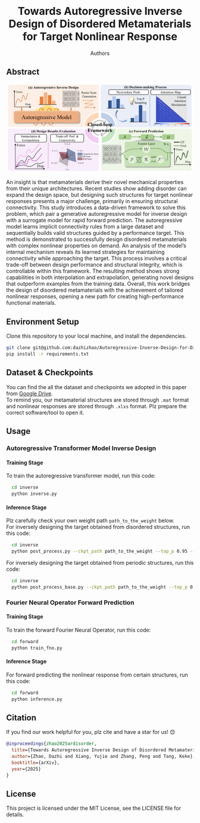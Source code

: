 <!-- Improved compatibility of back to top link: See: https://github.com/othneildrew/Best-README-Template/pull/73 -->
<a id="readme-top"></a>
<!--
*** Thanks for checking out the Best-README-Template. If you have a suggestion
*** that would make this better, please fork the repo and create a pull request
*** or simply open an issue with the tag "enhancement".
*** Don't forget to give the project a star!
*** Thanks again! Now go create something AMAZING! :D
-->



<!-- PROJECT SHIELDS -->
<!--
*** I'm using markdown "reference style" links for readability.
*** Reference links are enclosed in brackets [ ] instead of parentheses ( ).
*** See the bottom of this document for the declaration of the reference variables
*** for contributors-url, forks-url, etc. This is an optional, concise syntax you may use.
*** https://www.markdownguide.org/basic-syntax/#reference-style-links
-->

<!-- PROJECT LOGO -->
<br />
<div align="center">

  <h1 align="center">Towards Autoregressive Inverse Design of Disordered Metamaterials for Target Nonlinear Response</h1>

  <p align="center">
    Authors
  </p>
</div>


<!-- ABOUT THE PROJECT -->
## Abstract

![Product Name Screen Shot][product-screenshot]

An insight is that metamaterials derive their novel mechanical properties from their unique architectures. Recent studies show adding disorder can expand the design space, but designing such structures for target nonlinear responses presents a major challenge, primarily in ensuring structural connectivity. This study introduces a data-driven framework to solve this problem, which pair a generative autoregressive model for inverse design with a surrogate model for rapid forward prediction. The autoregressive model learns implicit connectivity rules from a large dataset and sequentially builds valid structures guided by a performance target. This method is demonstrated to successfully design disordered metamaterials with complex nonlinear properties on demand. An analysis of the model’s internal mechanism reveals its learned strategies for maintaining connectivity while approaching the target. This process involves a critical trade-off between design performance and structural integrity, which is controllable within this framework. The resulting method shows strong capabilities in both interpolation and extrapolation, generating novel designs that outperform examples from the training data. Overall, this work bridges the design of disordered metamaterials with the achievement of tailored nonlinear responses, opening a new path for creating high-performance functional materials.



<!-- GETTING STARTED -->
## Environment Setup

Clone this repository to your local machine, and install the dependencies.
  ```sh
  git clone git@github.com:dazhizhao/Autoregressive-Inverse-Design-for-Disordered-Metamaterials.git 
  pip install -r requirements.txt
  ```
## Dataset & Checkpoints
You can find the all the dataset and checkpoints we adopted in this paper from [Google Drive](https://drive.google.com/drive/folders/1lua95cX5zexfpzs-K3D9ZcxsPZSpGtCx?usp=drive_link). </br>
To remind you, our metamaterial structures are stored through `.mat` format and nonlinear responses are stored through `.xlxs` format. Plz prepare the correct software/tool to open it.
## Usage
### Autoregressive Transformer Model Inverse Design
#### Training Stage
To train the autoregressive transformer model, run this code:
```sh
  cd inverse
  python inverse.py
  ```
#### Inference Stage
Plz carefully check your own weight path `path_to_the_weight` below. </br>
For inversely designing the target obtained from disordered structures, run this code:
```sh
  cd inverse
  python post_process.py --ckpt_path path_to_the_weight --top_p 0.95 --temperature 1.0
  ```
For inversely designing the target obtained from periodic structures, run this code: 
```sh
  cd inverse
  python post_process_base.py --ckpt_path path_to_the_weight --top_p 0.95 --temperature 1.0
  ```
### Fourier Neural Operator Forward Prediction
#### Training Stage
To train the forward Fourier Neural Operator, run this code:
```sh
  cd forward
  python train_fno.py
  ```
#### Inference Stage
For forward predicting the nonlinear response from certain structures, run this code:
```sh
  cd forward
  python inference.py
  ```
## Citation
If you find our work helpful for you, plz cite and have a star for us! :blush:
```bibtex
@inproceedings{zhao2025ardisorder,
  title={Towards Autoregressive Inverse Design of Disordered Metamaterials for Target Nonlinear Response},
  author={Zhao, Dazhi and Xiang, Yujie and Zhang, Peng and Tang, Keke},
  booktitle={arXiv},
  year={2025}
}
```

## License
This project is licensed under the MIT License, see the LICENSE file for details.

<!-- MARKDOWN LINKS & IMAGES -->
<!-- https://www.markdownguide.org/basic-syntax/#reference-style-links -->
[contributors-shield]: https://img.shields.io/github/contributors/othneildrew/Best-README-Template.svg?style=for-the-badge
[contributors-url]: https://github.com/othneildrew/Best-README-Template/graphs/contributors
[forks-shield]: https://img.shields.io/github/forks/othneildrew/Best-README-Template.svg?style=for-the-badge
[forks-url]: https://github.com/othneildrew/Best-README-Template/network/members
[stars-shield]: https://img.shields.io/github/stars/othneildrew/Best-README-Template.svg?style=for-the-badge
[stars-url]: https://github.com/othneildrew/Best-README-Template/stargazers
[issues-shield]: https://img.shields.io/github/issues/othneildrew/Best-README-Template.svg?style=for-the-badge
[issues-url]: https://github.com/othneildrew/Best-README-Template/issues
[license-shield]: https://img.shields.io/github/license/othneildrew/Best-README-Template.svg?style=for-the-badge
[license-url]: https://github.com/othneildrew/Best-README-Template/blob/master/LICENSE.txt
[linkedin-shield]: https://img.shields.io/badge/-LinkedIn-black.svg?style=for-the-badge&logo=linkedin&colorB=555
[linkedin-url]: https://linkedin.com/in/othneildrew
[product-screenshot]: images/fig1_v2.png
[ar]: images/ar.png
[fno]: images/fno.png
[Next.js]: https://img.shields.io/badge/next.js-000000?style=for-the-badge&logo=nextdotjs&logoColor=white
[Next-url]: https://nextjs.org/
[React.js]: https://img.shields.io/badge/React-20232A?style=for-the-badge&logo=react&logoColor=61DAFB
[React-url]: https://reactjs.org/
[Vue.js]: https://img.shields.io/badge/Vue.js-35495E?style=for-the-badge&logo=vuedotjs&logoColor=4FC08D
[Vue-url]: https://vuejs.org/
[Angular.io]: https://img.shields.io/badge/Angular-DD0031?style=for-the-badge&logo=angular&logoColor=white
[Angular-url]: https://angular.io/
[Svelte.dev]: https://img.shields.io/badge/Svelte-4A4A55?style=for-the-badge&logo=svelte&logoColor=FF3E00
[Svelte-url]: https://svelte.dev/
[Laravel.com]: https://img.shields.io/badge/Laravel-FF2D20?style=for-the-badge&logo=laravel&logoColor=white
[Laravel-url]: https://laravel.com
[Bootstrap.com]: https://img.shields.io/badge/Bootstrap-563D7C?style=for-the-badge&logo=bootstrap&logoColor=white
[Bootstrap-url]: https://getbootstrap.com
[JQuery.com]: https://img.shields.io/badge/jQuery-0769AD?style=for-the-badge&logo=jquery&logoColor=white
[JQuery-url]: https://jquery.com 
